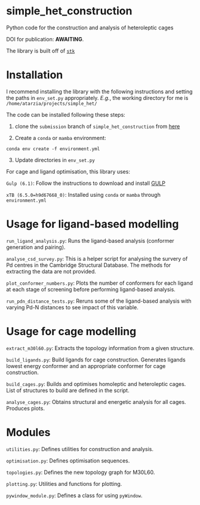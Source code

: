 # simple_het_construction
Python code for the construction and analysis of heteroleptic cages

DOI for publication: **AWAITING**.

The library is built off of [`stk`](https://stk.readthedocs.io/en/stable/)

# Installation

I recommend installing the library with the following instructions and setting the paths in `env_set.py` appropriately. *E.g.*, the working directory for me is `/home/atarzia/projects/simple_het/`

The code can be installed following these steps:

1. clone the `submission` branch of `simple_het_construction` from [here](https://github.com/andrewtarzia/simple_het_construction)

2. Create a `conda` or `mamba` environment:
```
conda env create -f environment.yml
```

3. Update directories in `env_set.py`

For cage and ligand optimisation, this library uses:

`Gulp (6.1)`: Follow the instructions to download and install [GULP](https://gulp.curtin.edu.au/gulp/help/manuals.cfm)

`xTB (6.5.0=h9d67668_0)`: Installed using `conda` or `mamba` through `environment.yml`

# Usage for ligand-based modelling

`run_ligand_analysis.py`:
    Runs the ligand-based analysis (conformer generation and pairing).

`analyse_csd_survey.py`:
    This is a helper script for analysing the survery of Pd centres in the Cambridge Structural Database. The methods for extracting the data are not provided.

`plot_conformer_numbers.py`:
    Plots the number of conformers for each ligand at each stage of screening before performing ligand-based analysis.

`run_pdn_distance_tests.py`:
    Reruns some of the ligand-based analysis with varying Pd-N distances to see impact of this variable.

# Usage for cage modelling

`extract_m30l60.py`:
    Extracts the topology information from a given structure.

`build_ligands.py`:
    Build ligands for cage construction. Generates ligands lowest energy conformer and an appropriate conformer for cage construction.

`build_cages.py`:
    Builds and optimises homoleptic and heteroleptic cages. List of structures to build are defined in the script.

`analyse_cages.py`:
    Obtains structural and energetic analysis for all cages. Produces plots.

# Modules

`utilities.py`:
    Defines utilities for construction and analysis.

`optimisation.py`:
    Defines optimisation sequences.

`topologies.py`:
    Defines the new topology graph for M30L60.

`plotting.py`:
    Utilities and functions for plotting.

`pywindow_module.py`:
    Defines a class for using `pyWindow`.
